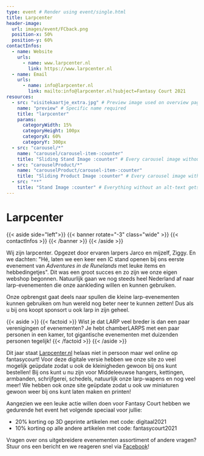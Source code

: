 ```yaml
---
type: event # Render using event/single.html
title: Larpcenter
header-image:
  url: images/event/FCback.png
  position-x: 50%
  position-y: 60%
contactInfos:
  - name: Website
    urls:
      - name: www.larpcenter.nl
        link: https://www.larpcenter.nl
  - name: Email
    urls:
      - name: info@larpcenter.nl
        link: mailto:info@larpcenter.nl?subject=Fantasy Court 2021
resources:
  - src: "visitekaartje_extra.jpg" # Preview image used on overview pages
    name: "preview" # Specific name required
    title: "larpcenter"
    params:
      categoryWidth: 15%
      categoryHeight: 100px
      categoryX: 60%
      categoryY: 300px
  - src: "carousel/*"
    name: "carousel/carousel-item-:counter"
    title: "Sliding Stand Image :counter" # Every carousel image without an alt-text gets a special name
  - src: "carouselProduct/*"
    name: "carouselProduct/carousel-item-:counter"
    title: "Sliding Product Image :counter" # Every carousel image without an alt-text gets a special name
  - src: "**"
    title: "Stand Image :counter" # Everything without an alt-text gets a special name
---
```



# Larpcenter
{{< aside side="left">}}
  {{< banner rotate="-3" class="wide" >}}
      {{< contactInfos >}}
  {{< /banner >}}
{{< /aside >}}

Wij zijn larpcenter. Opgezet door ervaren larpers Jarco en mijzelf, Ziggy. En we dachten: "Hé, laten we een keer een IC stand openen bij ons eerste evenement van *Adventures in de Runelands* met leuke items en hebbedingetjes". Dit was een groot succes en zo zijn we onze eigen webshop begonnen. Natuurlijk gaan we nog steeds heel Nederland af naar larp-evenementen die onze aankleding willen en kunnen gebruiken.

Onze opbrengst gaat deels naar spullen die kleine larp-evenementen kunnen gebruiken om hun wereld nog beter neer te kunnen zetten! Dus als u bij ons koopt sponsort u ook larp in zijn geheel.

{{< aside >}}
    {{< factoid >}}
      Wist je dat LARP veel breder is dan een paar verenigingen of evenementen? Je hebt chamberLARPS met een paar personen in een kamer, tot gigantische evenementen met duizenden personen tegelijk!
    {{< /factoid >}}
{{< /aside >}}

Dit jaar staat [Larpcenter.nl](https://www.larpcenter.nl/) helaas niet in persoon maar wel online op fantasycourt!
Voor deze digitale versie hebben we onze site zo veel mogelijk geüpdate zodat u ook de kleinigheden gewoon bij ons kunt bestellen! Bij ons kunt u nu zijn voor Middeleeuwse hangers, kettingen, armbanden, schrijfgerei, schedels, natuurlijk onze larp-wapens en nog veel meer! We hebben ook onze site geüpdate zodat u ook uw miniaturen gewoon weer bij ons kunt laten maken en printen!

Aangezien we een leuke actie willen doen voor Fantasy Court hebben we gedurende het event het volgende speciaal voor jullie:
- 20% korting op 3D geprinte artikelen met code: digitaal2021
- 10% korting op alle andere artikelen met code: fantasycourt2021

Vragen over ons uitgebreidere evenementen assortiment of andere vragen? Stuur ons een bericht en we reageren snel via [Facebook](https://www.facebook.com/Larpcenter.nl/)!
